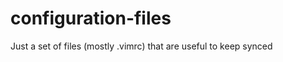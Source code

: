 configuration-files
===================

Just a set of files (mostly .vimrc) that are useful to keep synced